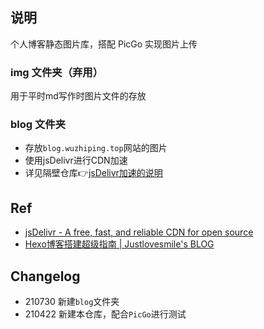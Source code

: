 ## 说明
个人博客静态图片库，搭配 PicGo 实现图片上传

### img 文件夹（弃用）
用于平时md写作时图片文件的存放

### blog 文件夹
- 存放`blog.wuzhiping.top`网站的图片
- 使用jsDelivr进行CDN加速
- 详见隔壁仓库👉[jsDelivr加速的说明](https://github.com/frankwuzp/BlogCDN/blob/5941d7ca0d6c929c6f9eb102e872f9ca99f72aa7/README.md)

## Ref
- [jsDelivr - A free, fast, and reliable CDN for open source](https://www.jsdelivr.com/?docs=gh)
- [Hexo博客搭建超级指南 | Justlovesmile's BLOG](https://blog.justlovesmile.top/posts/c8972b63.html)

## Changelog
- 210730 新建`blog`文件夹
- 210422 新建本仓库，配合`PicGo`进行测试
